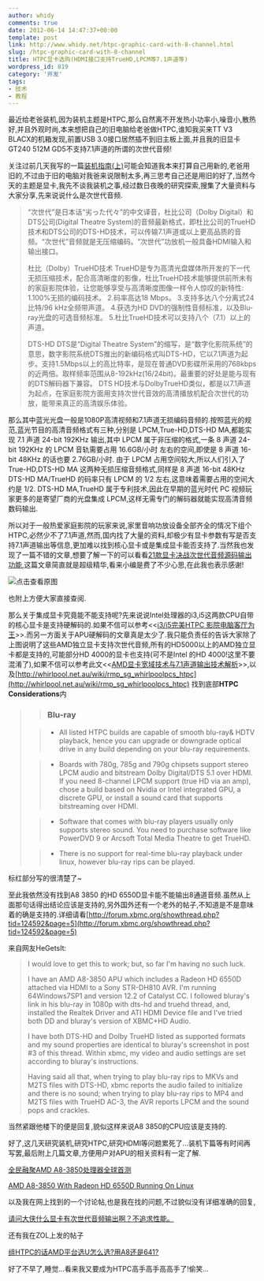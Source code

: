```yaml
---
author: whidy
comments: true
date: 2012-06-14 14:47:37+00:00
template: post
link: http://www.whidy.net/htpc-graphic-card-with-8-channel.html
slug: /htpc-graphic-card-with-8-channel
title: HTPC显卡选购(HDMI接口支持TrueHD,LPCM等7.1声道等)
wordpress_id: 819
category: '开发'
tags:
- 技术
- 教程
---
```


最近给老爸装机,因为装机主题是HTPC,那么自然离不开发热小功率小,噪音小,散热好,并且外观时尚,本来想把自己的旧电脑给老爸做HTPC,谁知我买来TT V3 BLACX的机箱发现,前置USB 3.0接口居然插不到旧主板上面,并且我的旧显卡GT240 512M GD5不支持7.1声道的所谓的次世代音频!

关注过前几天我写的一篇[装机指南(上)](/pc-diy-i5-htpc-1.html)可能会知道我本来打算自己用新的,老爸用旧的,不过由于旧的电脑对我爸来说限制太多,再三思考自己还是用旧的好了,当然今天的主题是显卡,我先不谈我装机之事,经过数日夜晚的研究探索,搜集了大量资料与大家分享,先来说说什么是次世代音频.


<blockquote>“次世代”是日本话“劣った代々”的中文译音，杜比公司（Dolby Digital）和DTS公司(Digital Theatre System)的音频最新格式，即杜比公司的TrueHD技术和DTS公司的DTS-HD技术，可以传输7.1声道或以上更高品质的音频。“次世代”音频就是无压缩编码。“次世代”功放机一般具备HDMI输入和输出接口。

杜比（Dolby）TrueHD技术
TrueHD是专为高清光盘媒体所开发的下一代无损压缩技术，配合高清晰度的影像，杜比TrueHD技术能够提供前所未有的家庭影院体验，让您能够享受与高清晰度图像一样令人惊叹的新特性:
1.100%无损的编码技术。
2.码率高达18 Mbps。
3.支持多达八个分离式24比特/96 kHz全频带声道。
4.获选为HD DVD的强制性音频标准，以及Blu-ray光盘的可选音频标准。
5.杜比TrueHD技术可以支持八个（7.1）以上的声道。

DTS-HD
DTS是“Digital Theatre System”的缩写，是“数字化影院系统”的意思，数字影院系统DTS推出的新编码格式叫DTS-HD，它以7.1声道为起步。支持1.5Mbps以上的高比特率，是现在普通DVD影碟所采用的768kbps的近两倍。取样频率范围从8-192kHz(16/24bit)。最重要的好处是能与现有的DTS解码器下兼容。
DTS HD技术与DolbyTrueHD类似，都是以7.1声道为起点，在家庭影院方面用支持次世代音效的高清播放机配合次世代的功放，能带来真正的高清娱乐体验。</blockquote>


那么其中蓝光光盘一般是1080P高清视频和7.1声道无损编码音频的.按照蓝光的规范,蓝光节目的高清音频格式有三种,分别是 LPCM,True-HD,DTS-HD MA,都能实现 7.1 声道 24-bit 192KHz 输出,其中 LPCM 属于非压缩的格式,一条 8 声道 24-bit 192KHz 的 LPCM 音轨需要占用 16.6GB/小时 左右的空间,即使是 8 声道 16-bit 48KHz 的话也要 2.76GB/小时.
由于 LPCM 占用空间较大,所以人们引入了 True-HD,DTS-HD MA 这两种无损压缩音频格式,同样是 8 声道 16-bit 48KHz DTS-HD MA/TrueHD 的码率只有 LPCM 的 1/2 左右,这意味着需要占用的空间大约是 1/2.
DTS-HD MA,TrueHD 属于专利技术,因此在早期的蓝光时代 PC 视频玩家更多的是寄望厂商的光盘集成 LPCM,这样无需专门的解码器就能实现高清音频数码输出.

所以对于一般热爱家庭影院的玩家来说,家里音响功放设备全部齐全的情况下组个HTPC,必然少不了7.1声道,然而,国内找了大量的资料,却极少有显卡参数有写是否支持7.1声道输出等信息,更加难以找到核心显卡或是集成显卡能否支持了.当然我也发现了一篇不错的文章,想要了解一下的可以看看[21款显卡决战次世代音频源码输出功能](http://www.pcpop.com/doc/0/666/666783_all.shtml),这篇文章简直就是超级精华,看来小编是费了不少心思,在此我也表示感谢!

![点击查看原图](http://img5.pcpop.com/ArticleImages/0X0/1/1973/001973171.jpg)

也附上方便大家直接查阅.

那么关于集成显卡究竟能不能支持呢?先来说说Intel处理器的i3,i5这两款CPU自带的核心显卡是支持硬解码的.如果不信可以参考<<[i3/i5完美HTPC 影院电脑客厅为王](http://hb.qq.com/a/20100706/001954.htm)>>.而另一方面关于APU硬解码的文章真是太少了.我只能负责任的告诉大家除了上图说明了这些AMD独立显卡支持次世代音频,所有的HD5000以上的AMD独立显卡都是支持的,可能部分HD 4000的显卡也支持(可不是Intel 的HD 4000!这里不要混淆了),如果不信可以参考此文<<[AMD显卡宽域技术与7.1声道输出技术解析](http://diy.pconline.com.cn/graphics/reviews/1009/2210661_1.html)>>,以及[http://whirlpool.net.au/wiki/rmp_sg_whirlpoolpcs_htpc](http://whirlpool.net.au/wiki/rmp_sg_whirlpoolpcs_htpc) 找到底部**HTPC Considerations**内


<blockquote>

> 
> ### Blu-ray
> 
> 

> 
> 
	
>   * All listed HTPC builds are capable of smooth blu-ray& HDTV playback, hence you can upgrade or downgrade optical drive in any build depending on your blu-ray requirements.
> 
	
>   * Boards with 780g, 785g and 790g chipsets support stereo LPCM audio and bitstream Dolby Digital/DTS 5.1 over HDMI. If you need 8-channel LPCM support (true HD via an amp), chose a build based on Nvidia or Intel integrated GPU, a discrete GPU, or install a sound card that supports bitstreaming over HDMI.
> 
	
>   * Software that comes with blu-ray players usually only supports stereo sound. You need to purchase software like PowerDVD 9 or Arcsoft Total Media Theatre to get TrueHD.
> 
	
>   * There is no support for real-time blu-ray playback under linux, however blu-ray rips can be played.
> 

</blockquote>


标红部分写的很清楚了~

至此我依然没有找到A8 3850 的HD 6550D显卡能不能输出8通道音频.虽然从上面那句话得出结论应该是支持的,另外国外还有一个老外的帖子,不知道是不是意味着的确是支持的.详细请看[http://forum.xbmc.org/showthread.php?tid=124592&page=5](http://forum.xbmc.org/showthread.php?tid=124592&page=5)

来自网友HeGetsIt:


<blockquote>I would love to get this to work; but, so far I'm having no such luck.

I have an AMD A8-3850 APU which includes a Radeon HD 6550D attached via HDMI to a Sony STR-DH810 AVR. I'm running 64Windows7SP1 and version 12.2 of Catalyst CC. I followed bluray's link in his blu-ray in 1080p with dts-hd and truehd thread, and, installed the Realtek Driver and ATI HDMI Device file and I've tried both DD and bluray's version of XBMC+HD Audio.

I have both DTS-HD and Dolby TrueHD listed as supported formats and my sound properties are identical to bluray's screenshot in post #3 of this thread. Within xbmc, my video and audio settings are set according to bluray's instructions.

Having said all that, when trying to play blu-ray rips to MKVs and M2TS files with DTS-HD, xbmc reports the audio failed to initialize and there is no sound; when trying to play blu-ray rips to MP4 and M2TS files with TrueHD AC-3, the AVR reports LPCM and the sound pops and crackles.</blockquote>


当然紧跟他楼下的便是回复,貌似这样来说A8 3850的CPU应该是支持的.

好了,这几天研究装机,研究HTPC,研究HDMI等问题累死了...装机下篇等有时间再写罢,最后附上几篇文章,方便用户对APU的相关资料有一定了解.

[全民融聚AMD A8-3850处理器全球首测](http://cd.beareyes.com.cn/2/lib/201106/30/20110630190_0.htm)

[AMD A8-3850 With Radeon HD 6550D Running On Linux](http://www.phoronix.com/scan.php?page=article&item=amd_a83850_graphics&num=1%20%20%20)

以及我在网上找到的一个讨论帖,也是我在找的问题,不过貌似没有详细准确的回复,

[请问大侠什么显卡有次世代音频输出啊？不追求性能。](http://we.pcinlife.com/thread-1818649-1-1.html)

还有我在ZOL上发的帖子

[组HTPC的话AMD平台选U怎么选?用A8还是641?](http://diybbs.zol.com.cn/11/11_104124.html)

好了不早了,睡觉...看来我又要成为HTPC高手高手高高手了!偷笑...
